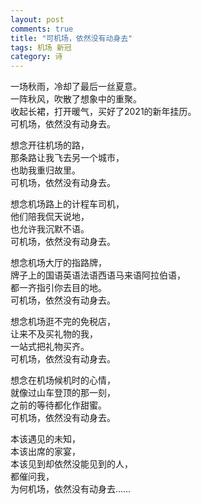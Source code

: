 ```yaml
---
layout: post
comments: true
title: "可机场，依然没有动身去"
tags: 机场 新冠
category: 诗
---
```

 

一场秋雨，冷却了最后一丝夏意。<br>
一阵秋风，吹散了想象中的重聚。<br>
收起长裙，打开暖气，买好了2021的新年挂历。<br>
可机场，依然没有动身去。<br>

想念开往机场的路，<br>
那条路让我飞去另一个城市，<br>
也助我重归故里。<br>
可机场，依然没有动身去。<br>

想念机场路上的计程车司机，<br>
他们陪我侃天说地，<br>
也允许我沉默不语。<br>
可机场，依然没有动身去。<br>

想念机场大厅的指路牌，<br>
牌子上的国语英语法语西语马来语阿拉伯语，<br>
都一齐指引你去目的地。<br>
可机场，依然没有动身去。<br>

想念机场逛不完的免税店，<br>
让来不及买礼物的我，<br>
一站式把礼物买齐。<br>
可机场，依然没有动身去。<br>

想念在机场候机时的心情，<br>
就像过山车登顶的那一刻，<br>
之前的等待都化作甜蜜。<br>
可机场，依然没有动身去。<br>

本该遇见的未知，<br>
本该出席的家宴，<br>
本该见到却依然没能见到的人，<br>
都催问我，<br>
为何机场，依然没有动身去…… <br>





